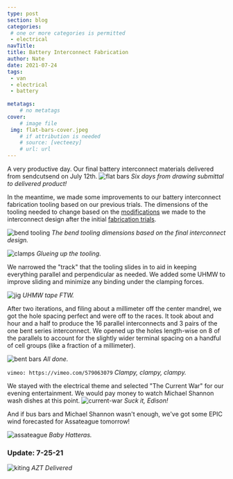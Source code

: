 ```yaml
---
type: post
section: blog
categories: 
 # one or more categories is permitted
 - electrical
navTitle: 
title: Battery Interconnect Fabrication
author: Nate
date: 2021-07-24
tags:
 - van
 - electrical
 - battery
 
metatags:
	# no metatags
cover: 
	# image file
 img: flat-bars-cover.jpeg
	# if attribution is needed
	# source: [vecteezy]
	# url: url
---
```


A very productive day.  Our final battery interconnect materials delivered from sendcutsend on July 12th.
![flat bars](flat-bars.jpeg)
_Six days from drawing submittal to delivered product!_


In the meantime, we made some improvements to our battery interconnect fabrication tooling based on our previous trials.  The dimensions of the tooling needed to change based on the [modifications](/blog/2021-7-5/bettery-interconnect-design-v2) we made to the interconnect design after the initial [fabrication trials](/blog/2021-7-4/battery-interconnect-fab-trials).

![bend tooling](bend-tooling-imperial.jpg)
_The bend tooling dimensions based on the final interconnect design._

![clamps](clamps.jpeg)
_Glueing up the tooling._

We narrowed the "track" that the tooling slides in to aid in keeping everything parallel and perpendicular as needed.  We added some UHMW to improve sliding and minimize any binding under the clamping forces.

![jig](jig.jpeg)
_UHMW tape FTW._

After two iterations, and filing about a millimeter off the center mandrel, we got the hole spacing perfect and were off to the races.  It took about and hour and a half to produce the 16 parallel interconnects and 3 pairs of the one bent series interconnect.  We opened up the holes length-wise on 8 of the parallels to account for the slightly wider terminal spacing on a handful of cell groups (like a fraction of a millimeter).

![bent bars](bent-bars.jpeg)
_All done._

`vimeo: https://vimeo.com/579063079`
_Clampy, clampy, clampy._

We stayed with the electrical theme and selected "The Current War" for our evening entertainment.  We would pay money to watch Michael Shannon wash dishes at this point.
![current-war](current-war.jpg)
_Suck it, Edison!_

And if bus bars and Michael Shannon wasn't enough, we've got some EPIC wind forecasted for Assateague tomorrow!  

![assateague](assateague.PNG)
_Baby Hatteras._

### Update: 7-25-21
![kiting](kiting.jpeg)
_AZT Delivered_